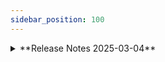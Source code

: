 ```yaml
---
sidebar_position: 100
---
```

<details>
<summary>**Release Notes 2025-03-04**</summary>
 ##### branch: v1, commit: 942249548dfa903409178341487fd6a1c28de9a3
- Update Fragment list validation rule to 50% of allele must have height greater than 5000 rfu.
- Update Fragment list validation violation verbiage.
- Enhanced application exception handling when there is an error ingesting HID data file.
</details>
